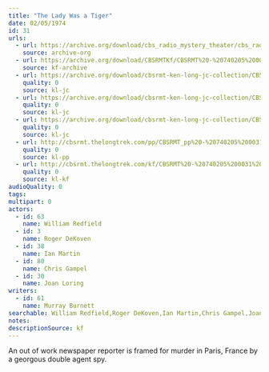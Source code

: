 ```yaml
---
title: "The Lady Was a Tiger"
date: 02/05/1974
id: 31
urls: 
  - url: https://archive.org/download/cbs_radio_mystery_theater/cbs_radio_mystery_theater-0001-0050.zip/cbs_radio_mystery_theater-0001-0050%2Fcbsrmt_0031_the_lady_was_a_tiger.mp3
    source: archive-org
  - url: https://archive.org/download/CBSRMTKf/CBSRMT%20-%20740205%200031%20The%20Lady%20Was%20A%20Tiger_kf.mp3
    source: kf-archive
  - url: https://archive.org/download/cbsrmt-ken-long-jc-collection/CBSRMT - 740205 0031 Lady Was A Tiger vbr bm2 gap -outro_jc.mp3
    quality: 0
    source: kl-jc
  - url: https://archive.org/download/cbsrmt-ken-long-jc-collection/CBSRMT - 740205 0031 Lady Was A Tiger vbr kb2_jc.mp3
    quality: 0
    source: kl-jc
  - url: https://archive.org/download/cbsrmt-ken-long-jc-collection/CBSRMT - 740205 0031 Lady Was A Tiger vbr oz_jc.mp3
    quality: 0
    source: kl-jc
  - url: http://cbsrmt.thelongtrek.com/pp/CBSRMT_pp%20-%20740205%200031%20The%20Lady%20Was%20a%20Tiger.mp3
    quality: 0
    source: kl-pp
  - url: http://cbsrmt.thelongtrek.com/kf/CBSRMT%20-%20740205%200031%20The%20Lady%20Was%20A%20Tiger_kf.mp3
    quality: 0
    source: kl-kf
audioQuality: 0
tags: 
multipart: 0
actors:  
  - id: 63
    name: William Redfield  
  - id: 3
    name: Roger DeKoven  
  - id: 38
    name: Ian Martin  
  - id: 80
    name: Chris Gampel  
  - id: 30
    name: Joan Loring
writers:  
  - id: 61
    name: Murray Burnett
searchable: William Redfield,Roger DeKoven,Ian Martin,Chris Gampel,Joan Loring Murray Burnett
notes: 
descriptionSource: kf
---
```

An out of work newspaper reporter is framed for murder in Paris, France by a georgous double agent spy.